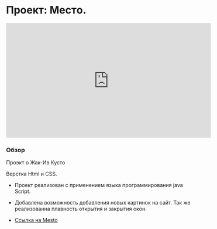 # Проект: Местo.


<iframe width="560" height="315" src="https://www.youtube.com/embed/IcZ0S7C0x1A" title="YouTube video player" frameborder="0" allow="accelerometer; autoplay; clipboard-write; encrypted-media; gyroscope; picture-in-picture" allowfullscreen></iframe>




### Обзор

Проэкт о Жак-Ив Кусто

Верстка Html и CSS.
* Проект реализован с применением языка программирования java Script.
* Добавлена возможность добавления новых картинок на сайт. Так же реализованна плавность открытия и закрытия окон.

* [Ссылка на Mesto](https://sergeypervushin357.github.io/mesto/index.html)









